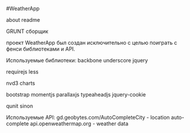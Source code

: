 #WeatherApp

about readme

GRUNT сборщик


проект WeatherApp был создан исключительно с целью поиграть с фенси библиотеками и API.


Используемые библиотеки:
backbone
underscore
jquery

requirejs
less

nvd3 charts

bootstrap
momentjs
parallaxjs
typeaheadjs
jquery-cookie

qunit
sinon

Используемые API:
gd.geobytes.com/AutoCompleteCity - location auto-complete
api.openweathermap.org - weather data


